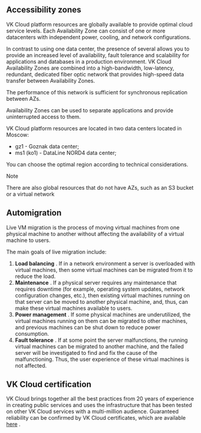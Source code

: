 ## Accessibility zones

VK Cloud platform resources are globally available to provide optimal cloud service levels. Each Availability Zone can consist of one or more datacenters with independent power, cooling, and network configurations.

In contrast to using one data center, the presence of several allows you to provide an increased level of availability, fault tolerance and scalability for applications and databases in a production environment. VK Cloud Availability Zones are combined into a high-bandwidth, low-latency, redundant, dedicated fiber optic network that provides high-speed data transfer between Availability Zones.

The performance of this network is sufficient for synchronous replication between AZs.

Availability Zones can be used to separate applications and provide uninterrupted access to them.

VK Cloud platform resources are located in two data centers located in Moscow:

- gz1 - Goznak data center;
- ms1 (ko1) - DataLine NORD4 data center;

You can choose the optimal region according to technical considerations.

Note

There are also global resources that do not have AZs, such as an S3 bucket or a virtual network

## Automigration

Live VM migration is the process of moving virtual machines from one physical machine to another without affecting the availability of a virtual machine to users.

The main goals of live migration include:

1.  **Load balancing** . If in a network environment a server is overloaded with virtual machines, then some virtual machines can be migrated from it to reduce the load.
2.  **Maintenance** . If a physical server requires any maintenance that requires downtime (for example, operating system updates, network configuration changes, etc.), then existing virtual machines running on that server can be moved to another physical machine, and, thus, can make these virtual machines available to users.
3.  **Power management** . If some physical machines are underutilized, the virtual machines running on them can be migrated to other machines, and previous machines can be shut down to reduce power consumption.
4.  **Fault tolerance** . If at some point the server malfunctions, the running virtual machines can be migrated to another machine, and the failed server will be investigated to find and fix the cause of the malfunctioning. Thus, the user experience of these virtual machines is not affected.

## VK Cloud certification

VK Cloud brings together all the best practices from 20 years of experience in creating public services and uses the infrastructure that has been tested on other VK Cloud services with a multi-million audience. Guaranteed reliability can be confirmed by VK Cloud certificates, which are available [here](https://mcs.mail.ru/cloud-platform/certificates/) .
